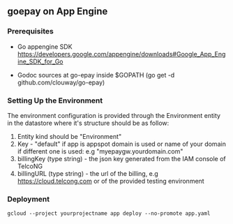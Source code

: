## goepay on App Engine

### Prerequisites
* Go appengine SDK
  https://developers.google.com/appengine/downloads#Google_App_Engine_SDK_for_Go

* Godoc sources at go-epay inside $GOPATH
  (go get -d github.com/clouway/go-epay)

### Setting Up the Environment

The environment configuration is provided through the Environment entity in the datastore where
it's structure should be as follow:

1. Entity kind should be "Environment"
2. Key - "default" if app is appspot domain is used or name of your domain if different one is used: e.g "myepaygw.yourdomain.com" 
3. billingKey (type string) - the json key generated from the IAM console of TelcoNG
4. billingURL (type string) - the url of the billing, e.g https://cloud.telcong.com or of the provided testing environment

### Deployment
```
gcloud --project yourprojectname app deploy --no-promote app.yaml
```
